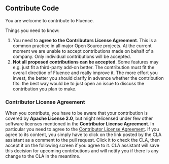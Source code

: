 ## Contribute Code

You are welcome to contribute to Fluence.

Things you need to know:

1.  You need to **agree to the Contributors License Agreement**. This is a common practice in all major Open Source projects. At the current moment we are unable to accept contributions made on behalf of a company. Only individual contributions will be accepted.
2.  **Not all proposed contributions can be accepted**. Some features may e.g. just fit a third-party add-on better. The contribution must fit the overall direction of Fluence and really improve it. The more effort you invest, the better you should clarify in advance whether the contribution fits: the best way would be to just open an issue to discuss the contribution you plan to make.

### Contributor License Agreement

When you contribute, you have to be aware that your contribution is covered by **Apache License 2.0**, but might relicensed under few other software licenses mentioned in the **Contributor License Agreement**.
In particular you need to agree to the [Contributor License Agreement](https://gist.github.com/fluencelabs-org/3f4cbb3cc14c1c0fb9ad99d8f7316ed7). If you agree to its content, you simply have to click on the link posted by the CLA assistant as a comment to the pull request. Click it to check the CLA, then accept it on the following screen if you agree to it. CLA assistant will save this decision for upcoming contributions and will notify you if there is any change to the CLA in the meantime.

